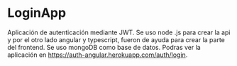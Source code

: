# LoginApp
Aplicación de autenticación mediante JWT. Se uso node .js para crear la api y por el otro lado angular y typescript, fueron de ayuda para crear la parte del frontend. Se uso mongoDB como base de datos. Podras ver la aplicación en https://auth-angular.herokuapp.com/auth/login.
